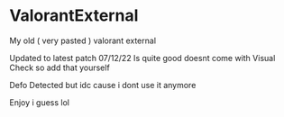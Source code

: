 # ValorantExternal
My old ( very pasted ) valorant external

Updated to latest patch 07/12/22
Is quite good 
doesnt come with Visual Check so add that yourself

Defo Detected but idc cause i dont use it anymore

Enjoy i guess lol
